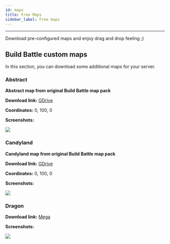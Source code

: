 ```yaml
---
id: maps
title: Free Maps
sidebar_label: Free maps
---
```

---
Download pre-configured maps and enjoy drag and drop feeling ;)

## Build Battle custom maps <a id="build-battle-custom-maps"></a>

In this section, you can download some additional maps for your server.

### Abstract

**Abstract map from original Build Battle map pack**

**Download link:** [GDrive](https://drive.google.com/open?id=1cBn-QtPHcjcieCUQ4yLQEqk6t55qRzQc)

**Coordinates:** 0, 100, 0

**Screenshots:**

![](https://i.imgur.com/Ok742W4.jpg)

### Candyland <a id="candyland"></a>

**Candyland map from original Build Battle map pack**

**Download link:** [GDrive](https://drive.google.com/open?id=1NlljHNprryQWbqFvFa0g4bLC6ztYTE6J)

**Coordinates:** 0, 100, 0

**Screenshots:**

![](https://i.imgur.com/vfWs9j4.jpg)

### Dragon <a id="dragon"></a>

**Download link:** [Mega](https://mega.nz/folder/ZtQRXC5Y#nhDbwJDh4Df7Ho76ydkMEQ)

**Screenshots:**

![](https://cdn.discordapp.com/attachments/607914966951133195/727562010308640868/unknown.png)

